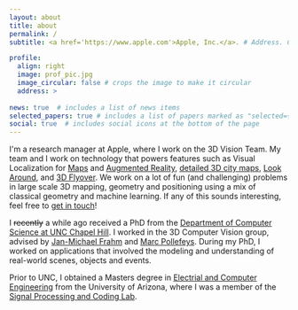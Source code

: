 ```yaml
---
layout: about
title: about
permalink: /
subtitle: <a href='https://www.apple.com'>Apple, Inc.</a>. # Address. Contacts. Moto. Etc.

profile:
  align: right
  image: prof_pic.jpg
  image_circular: false # crops the image to make it circular
  address: >
  
news: true  # includes a list of news items
selected_papers: true # includes a list of papers marked as "selected={true}"
social: true  # includes social icons at the bottom of the page
---
```


I'm a research manager at Apple, where I work on the 3D Vision Team. My team and I work on technology that powers features such as Visual Localization for <a href='https://www.apple.com/newsroom/2021/09/apple-maps-introduces-new-ways-to-explore-major-cities-in-3d/'>Maps</a> and <a href='https://appleinsider.com/articles/20/06/26/apples-arkit-4-anchors-3d-reality-into-real-world-maps-locations'>Augmented Reality</a>, <a href='https://www.youtube.com/watch?v=SF37ZQ_ItNY'>detailed 3D city maps</a>, <a href='https://en.wikipedia.org/wiki/Apple_Look_Around'>Look Around</a>, and <a href='https://en.wikipedia.org/wiki/Apple_Maps#Flyover_and_3D_maps'>3D Flyover</a>. We work on a lot of fun (and challenging) problems in large scale 3D mapping, geometry and positioning using a mix of classical geometry and machine learning. If any of this sounds interesting, feel free to <a href="mailto:rraguram@apple.com">get in touch</a>!

I ~~recently~~ a while ago received a PhD from the <a href='https://cs.unc.edu'>Department of Computer Science at UNC Chapel Hill</a>. I worked in the 3D Computer Vision group, advised by <a href='https://cs.unc.edu/person/jan-michael-frahm/'>Jan-Michael Frahm</a> and <a href='https://people.inf.ethz.ch/pomarc/'>Marc Pollefeys</a>. During my PhD, I worked on applications that involved the modeling and understanding of real-world scenes, objects and events. 

Prior to UNC, I obtained a Masters degree in <a href='https://ece.engineering.arizona.edu'>Electrial and Computer Engineering</a> from the University of Arizona, where I was a member of the <a href='http://www-spacl.ece.arizona.edu'>Signal Processing and Coding Lab</a>. 
